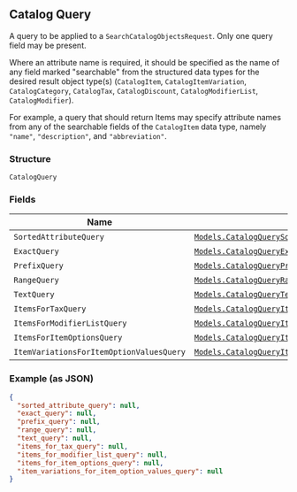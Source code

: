 ## Catalog Query

A query to be applied to a `SearchCatalogObjectsRequest`.
Only one query field may be present.

Where an attribute name is required, it should be specified as the name of any field
marked "searchable" from the structured data types for the desired result object type(s)
(`CatalogItem`, `CatalogItemVariation`, `CatalogCategory`, `CatalogTax`,
`CatalogDiscount`, `CatalogModifierList`, `CatalogModifier`).

For example, a query that should return Items may specify attribute names from
any of the searchable fields of the `CatalogItem` data type, namely
`"name"`, `"description"`, and `"abbreviation"`.

### Structure

`CatalogQuery`

### Fields

| Name | Type | Tags | Description |
|  --- | --- | --- | --- |
| `SortedAttributeQuery` | [`Models.CatalogQuerySortedAttribute`](/doc/models/catalog-query-sorted-attribute.md) | Optional | - |
| `ExactQuery` | [`Models.CatalogQueryExact`](/doc/models/catalog-query-exact.md) | Optional | - |
| `PrefixQuery` | [`Models.CatalogQueryPrefix`](/doc/models/catalog-query-prefix.md) | Optional | - |
| `RangeQuery` | [`Models.CatalogQueryRange`](/doc/models/catalog-query-range.md) | Optional | - |
| `TextQuery` | [`Models.CatalogQueryText`](/doc/models/catalog-query-text.md) | Optional | - |
| `ItemsForTaxQuery` | [`Models.CatalogQueryItemsForTax`](/doc/models/catalog-query-items-for-tax.md) | Optional | - |
| `ItemsForModifierListQuery` | [`Models.CatalogQueryItemsForModifierList`](/doc/models/catalog-query-items-for-modifier-list.md) | Optional | - |
| `ItemsForItemOptionsQuery` | [`Models.CatalogQueryItemsForItemOptions`](/doc/models/catalog-query-items-for-item-options.md) | Optional | - |
| `ItemVariationsForItemOptionValuesQuery` | [`Models.CatalogQueryItemVariationsForItemOptionValues`](/doc/models/catalog-query-item-variations-for-item-option-values.md) | Optional | - |

### Example (as JSON)

```json
{
  "sorted_attribute_query": null,
  "exact_query": null,
  "prefix_query": null,
  "range_query": null,
  "text_query": null,
  "items_for_tax_query": null,
  "items_for_modifier_list_query": null,
  "items_for_item_options_query": null,
  "item_variations_for_item_option_values_query": null
}
```


